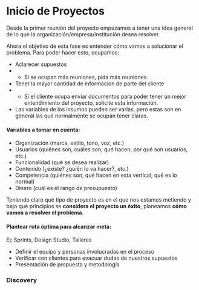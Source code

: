 # Inicio de Proyectos

Desde la primer reunión del proyecto empezamos a tener una idea general de lo que la organización/empresa/institución desea resolver. 

Ahora el objetivo de esta fase es entender cómo vamos a solucionar el problema. Para poder hacer esto, ocupamos:
* Aclarecer supuestos
* - Si se ocupan más reuniones, pida más reuniones.
* Tener la mayor cantidad de información de parte del cliente
* - Si el cliente ocupa enviar documentos para poder tener un mejor entendimiento del proyecto, solicite esta información.
* Las variables de los insumos pueden ser varias, pero estas son en general las que normalmente se ocupan tener claras.

#### Variables a tomar en cuenta:

* Organización (marca, estilo, tono, voz, etc.)
* Usuarios (quiénes son, cuáles son, qué hacen, por qué son usuarios, etc.)
* Funcionalidad (qué se desea realizar)
* Contenido (¿existe? ¿quién lo va hacer?, etc.)
* Competencia (quiénes son, qué hacen en esta vertical, qué es lo normal)
* Dinero (cuál es el rango de presupuesto)

Teniendo claro qué tipo de proyecto es en el que nos estamos metiendo y bajo qué principios se **considera el proyecto un éxito**, planeamos **cómo vamos a resolver el problema**.

#### Plantear ruta óptima para alcanzar meta:
Ej: Sprints, Design Studio, Talleres
* Definir el equipo y personas involucradas en el proceso
* Verificar con clientes para evacuar dudas de nuestros supuestos
* Presentación de propuesta y metodología

### Discovery



